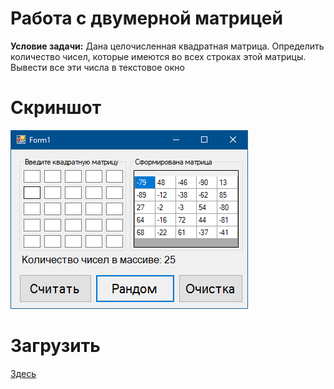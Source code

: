 # Работа с двумерной матрицей
<b>Условие задачи:</b> Дана целочисленная квадратная матрица. Определить количество чисел, которые имеются во всех строках этой матрицы. Вывести все эти числа в текстовое окно
# Скриншот
<img src="https://github.com/rndn-labs/Two-Dimensional-Array-Counter/blob/master/assets/screenshot.PNG" alt="image" border="0"></img>
# Загрузить
<a href="https://github.com/rndn-labs/Two-Dimensional-Array-Counter/releases">Здесь</a>

